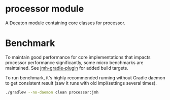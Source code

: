 processor module
================

A Decaton module containing core classes for processor.


# Benchmark

To maintain good performance for core implementations that impacts processor performance significantly, some micro benchmarks are maintained.
See [jmh-gradle-plugin](https://github.com/melix/jmh-gradle-plugin) for added build targets.

To run benchmark, it's highly recommended running without Gradle daemon to get consistent result (saw it runs with old impl/settings several times).

```sh
./gradlew --no-daemon clean processor:jmh
```
